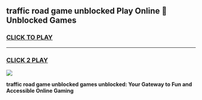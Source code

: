 
## traffic road game unblocked Play Online 👋 Unblocked Games
<h3>
<a href="https://premium.freeplayer.one?title=traffic_road_game_unblocked&ref=19F">CLICK TO PLAY</a></h3>
<hr>

<h3>
<a href="https://premium.freeplayer.one?title=traffic_road_game_unblocked&ref=19F">CLICK 2 PLAY</a>
  
</h3>

<a href="https://premium.freeplayer.one?title=traffic_road_game_unblocked&ref=19F"><img src="https://clearcache.store/games.png"></a>


**traffic road game unblocked games unblocked: Your Gateway to Fun and Accessible Online Gaming**
